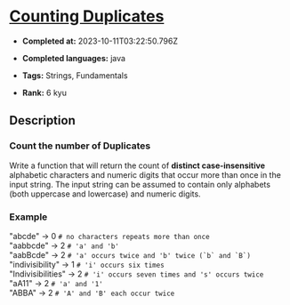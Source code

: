 # [Counting Duplicates](https://www.codewars.com/kata/54bf1c2cd5b56cc47f0007a1)

- **Completed at:** 2023-10-11T03:22:50.796Z

- **Completed languages:** java

- **Tags:** Strings, Fundamentals

- **Rank:** 6 kyu

## Description

### Count the number of Duplicates

Write a function that will return the count of **distinct case-insensitive** alphabetic characters and numeric digits that occur more than 
once in the input string. 
The input string can be assumed to contain only alphabets (both uppercase and lowercase) and numeric digits.


### Example
"abcde" -> 0             `# no characters repeats more than once`  
"aabbcde" -> 2           `# 'a' and 'b'`  
"aabBcde" -> 2           ``# 'a' occurs twice and 'b' twice (`b` and `B`)``  
"indivisibility" -> 1    `# 'i' occurs six times`  
"Indivisibilities" -> 2  `# 'i' occurs seven times and 's' occurs twice`  
"aA11" -> 2              `# 'a' and '1'`  
"ABBA" -> 2              `# 'A' and 'B' each occur twice`
